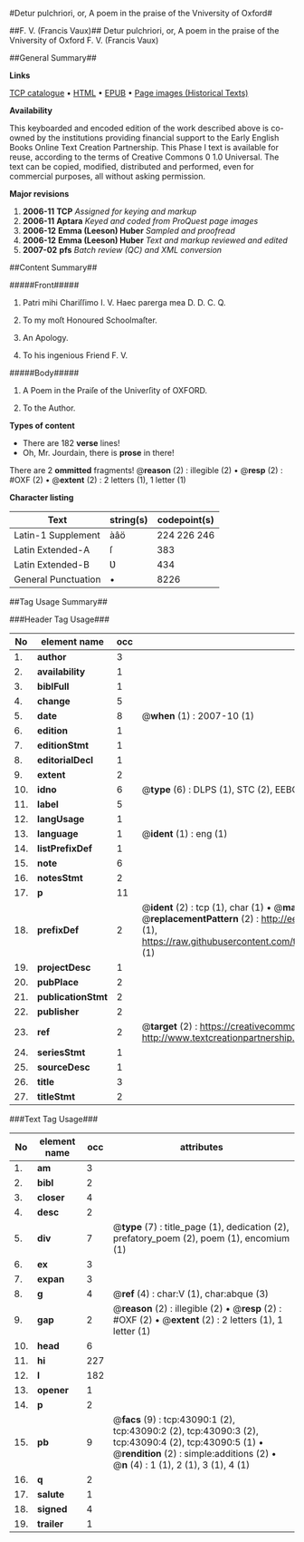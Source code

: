#Detur pulchriori, or, A poem in the praise of the Vniversity of Oxford#

##F. V. (Francis Vaux)##
Detur pulchriori, or, A poem in the praise of the Vniversity of Oxford
F. V. (Francis Vaux)

##General Summary##

**Links**

[TCP catalogue](http://www.ota.ox.ac.uk/tcp/)  • 
[HTML](http://tei.it.ox.ac.uk/tcp/Texts-HTML/free/A64/A64780.html)  • 
[EPUB](http://tei.it.ox.ac.uk/tcp/Texts-EPUB/free/A64/A64780.epub) • 
[Page images (Historical Texts)](https://data.historicaltexts.jisc.ac.uk/view?pubId=eebo-09436077e&pageId=eebo-09436077e-43090-1)

**Availability**

This keyboarded and encoded edition of the
	       work described above is co-owned by the institutions
	       providing financial support to the Early English Books
	       Online Text Creation Partnership. This Phase I text is
	       available for reuse, according to the terms of Creative
	       Commons 0 1.0 Universal. The text can be copied,
	       modified, distributed and performed, even for
	       commercial purposes, all without asking permission.

**Major revisions**

1. __2006-11__ __TCP__ *Assigned for keying and markup*
1. __2006-11__ __Aptara__ *Keyed and coded from ProQuest page images*
1. __2006-12__ __Emma (Leeson) Huber__ *Sampled and proofread*
1. __2006-12__ __Emma (Leeson) Huber__ *Text and markup reviewed and edited*
1. __2007-02__ __pfs__ *Batch review (QC) and XML conversion*

##Content Summary##

#####Front#####

1. Patri mihi Chariſſimo I. V.
Haec parerga mea
D. D. C. Q.

1. To my moſt Honoured
Schoolmaſter.

1. An Apology.

1. To his ingenious Friend F. V.

#####Body#####

1. A Poem in the Praiſe of the Univerſity
of OXFORD.

1. To the Author.

**Types of content**

  * There are 182 **verse** lines!
  * Oh, Mr. Jourdain, there is **prose** in there!

There are 2 **ommitted** fragments! 
 @__reason__ (2) : illegible (2)  •  @__resp__ (2) : #OXF (2)  •  @__extent__ (2) : 2 letters (1), 1 letter (1)

**Character listing**


|Text|string(s)|codepoint(s)|
|---|---|---|
|Latin-1 Supplement|àâö|224 226 246|
|Latin Extended-A|ſ|383|
|Latin Extended-B|Ʋ|434|
|General Punctuation|•|8226|

##Tag Usage Summary##

###Header Tag Usage###

|No|element name|occ|attributes|
|---|---|---|---|
|1.|__author__|3||
|2.|__availability__|1||
|3.|__biblFull__|1||
|4.|__change__|5||
|5.|__date__|8| @__when__ (1) : 2007-10 (1)|
|6.|__edition__|1||
|7.|__editionStmt__|1||
|8.|__editorialDecl__|1||
|9.|__extent__|2||
|10.|__idno__|6| @__type__ (6) : DLPS (1), STC (2), EEBO-CITATION (1), OCLC (1), VID (1)|
|11.|__label__|5||
|12.|__langUsage__|1||
|13.|__language__|1| @__ident__ (1) : eng (1)|
|14.|__listPrefixDef__|1||
|15.|__note__|6||
|16.|__notesStmt__|2||
|17.|__p__|11||
|18.|__prefixDef__|2| @__ident__ (2) : tcp (1), char (1)  •  @__matchPattern__ (2) : ([0-9\-]+):([0-9IVX]+) (1), (.+) (1)  •  @__replacementPattern__ (2) : http://eebo.chadwyck.com/downloadtiff?vid=$1&page=$2 (1), https://raw.githubusercontent.com/textcreationpartnership/Texts/master/tcpchars.xml#$1 (1)|
|19.|__projectDesc__|1||
|20.|__pubPlace__|2||
|21.|__publicationStmt__|2||
|22.|__publisher__|2||
|23.|__ref__|2| @__target__ (2) : https://creativecommons.org/publicdomain/zero/1.0/ (1), http://www.textcreationpartnership.org/docs/. (1)|
|24.|__seriesStmt__|1||
|25.|__sourceDesc__|1||
|26.|__title__|3||
|27.|__titleStmt__|2||


###Text Tag Usage###

|No|element name|occ|attributes|
|---|---|---|---|
|1.|__am__|3||
|2.|__bibl__|2||
|3.|__closer__|4||
|4.|__desc__|2||
|5.|__div__|7| @__type__ (7) : title_page (1), dedication (2), prefatory_poem (2), poem (1), encomium (1)|
|6.|__ex__|3||
|7.|__expan__|3||
|8.|__g__|4| @__ref__ (4) : char:V (1), char:abque (3)|
|9.|__gap__|2| @__reason__ (2) : illegible (2)  •  @__resp__ (2) : #OXF (2)  •  @__extent__ (2) : 2 letters (1), 1 letter (1)|
|10.|__head__|6||
|11.|__hi__|227||
|12.|__l__|182||
|13.|__opener__|1||
|14.|__p__|2||
|15.|__pb__|9| @__facs__ (9) : tcp:43090:1 (2), tcp:43090:2 (2), tcp:43090:3 (2), tcp:43090:4 (2), tcp:43090:5 (1)  •  @__rendition__ (2) : simple:additions (2)  •  @__n__ (4) : 1 (1), 2 (1), 3 (1), 4 (1)|
|16.|__q__|2||
|17.|__salute__|1||
|18.|__signed__|4||
|19.|__trailer__|1||
